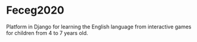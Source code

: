 # Feceg2020
Platform in Django for learning the English language from interactive games for children from 4 to 7 years old.
